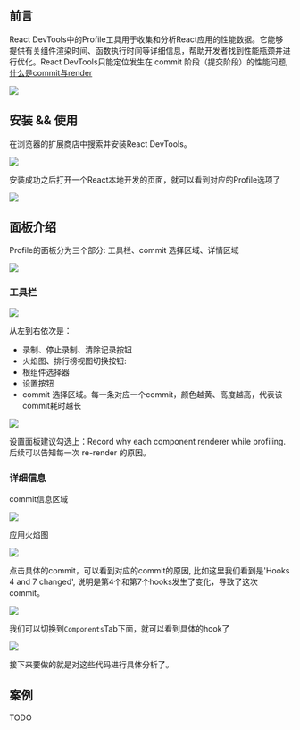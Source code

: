 ## 前言

React DevTools中的Profile工具用于收集和分析React应用的性能数据。它能够提供有关组件渲染时间、函数执行时间等详细信息，帮助开发者找到性能瓶颈并进行优化。React DevTools只能定位发生在 commit 阶段（提交阶段）的性能问题, [什么是commit与render](https://dev.to/thee_divide/reconciliation-react-rendering-phases-56g2)

![](https://cdn.jsdelivr.net/gh/chenxiaoyao6228/cloudimg@main/2023/react-lifecycle.png)

## 安装 && 使用

在浏览器的扩展商店中搜索并安装React DevTools。

![](https://cdn.jsdelivr.net/gh/chenxiaoyao6228/cloudimg@main/2023/react-devtools.png)

安装成功之后打开一个React本地开发的页面，就可以看到对应的Profile选项了

![](https://cdn.jsdelivr.net/gh/chenxiaoyao6228/cloudimg@main/2023/react-devtools-profile-1.png)

## 面板介绍

Profile的面板分为三个部分: 工具栏、commit 选择区域、详情区域

![](https://cdn.jsdelivr.net/gh/chenxiaoyao6228/cloudimg@main/2023/react-devtool-profile-panel.png)


### 工具栏

![](https://cdn.jsdelivr.net/gh/chenxiaoyao6228/cloudimg@main/2023/react-devtool-profile-panel-1.png)

从左到右依次是：

- 录制、停止录制、清除记录按钮
- 火焰图、排行榜视图切换按钮: 
- 根组件选择器
- 设置按钮
- commit 选择区域。每一条对应一个commit，颜色越黄、高度越高，代表该commit耗时越长

![](https://cdn.jsdelivr.net/gh/chenxiaoyao6228/cloudimg@main/2023/react-devtool-profile-panel-2.png)


设置面板建议勾选上：Record why each component renderer while profiling. 后续可以告知每一次 re-render 的原因。

### 详细信息

commit信息区域

![](https://cdn.jsdelivr.net/gh/chenxiaoyao6228/cloudimg@main/2023/react-devtool-profile-panel-3.png)

应用火焰图

![](https://cdn.jsdelivr.net/gh/chenxiaoyao6228/cloudimg@main/2023/react-devtool-profile-panel-4.png)

点击具体的commit，可以看到对应的commit的原因, 比如这里我们看到是'Hooks 4 and 7 changed', 说明是第4个和第7个hooks发生了变化，导致了这次commit。

![](https://cdn.jsdelivr.net/gh/chenxiaoyao6228/cloudimg@main/2023/react-devtool-profile-panel-5.png)

我们可以切换到`Components`Tab下面，就可以看到具体的hook了

![](https://cdn.jsdelivr.net/gh/chenxiaoyao6228/cloudimg@main/2023/react-devtool-profile-panel-6.png)

接下来要做的就是对这些代码进行具体分析了。

## 案例

TODO